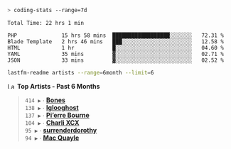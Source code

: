 ```zsh
> coding-stats --range=7d
```

<!--START_SECTION:waka-->

```text
Total Time: 22 hrs 1 min

PHP              15 hrs 58 mins  ██████████████████░░░░░░░   72.31 %
Blade Template   2 hrs 46 mins   ███░░░░░░░░░░░░░░░░░░░░░░   12.58 %
HTML             1 hr            █░░░░░░░░░░░░░░░░░░░░░░░░   04.60 %
YAML             35 mins         ▓░░░░░░░░░░░░░░░░░░░░░░░░   02.71 %
JSON             33 mins         ▓░░░░░░░░░░░░░░░░░░░░░░░░   02.52 %
```

<!--END_SECTION:waka-->

```zsh
lastfm-readme artists --range=6month --limit=6
```

<!--START_LASTFM_ARTISTS:{"period": "6month", "rows": 6}-->
<a href="https://last.fm" target="_blank"><img src="https://user-images.githubusercontent.com/17434202/215290617-e793598d-d7c9-428f-9975-156db1ba89cc.svg" alt="Last.fm Logo" width="18" height="13"/></a> **Top Artists - Past 6 Months**

> `414 ▶️` ∙ **[Bones](https://www.last.fm/music/Bones)**<br/>
> `138 ▶️` ∙ **[Iglooghost](https://www.last.fm/music/Iglooghost)**<br/>
> `137 ▶️` ∙ **[Pi’erre Bourne](https://www.last.fm/music/Pi%E2%80%99erre+Bourne)**<br/>
> `104 ▶️` ∙ **[Charli XCX](https://www.last.fm/music/Charli+XCX)**<br/>
> `95 ▶️` ∙ **[surrenderdorothy](https://www.last.fm/music/surrenderdorothy)**<br/>
> `94 ▶️` ∙ **[Mac Quayle](https://www.last.fm/music/Mac+Quayle)**<br/>
<!--END_LASTFM_ARTISTS-->
